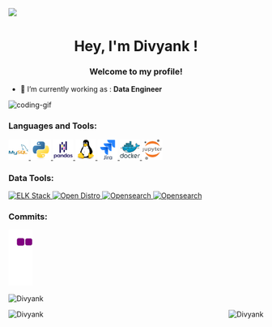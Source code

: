 ![](https://komarev.com/ghpvc/?username=divyank&color=blue)
<h1 align="center">Hey, I'm Divyank !</h1>

<h3 align="center">Welcome to my profile!</h3>

- 🌱 I’m currently working as : **Data Engineer**

![coding-gif](https://kleene.ai/wp-content/uploads/2020/04/Minoro_No_Gradient_2-2.gif)

<h3 align="left">Languages and Tools:</h3>

<p align="left">  </a> <a href="https://www.mysql.com/" target="_blank"> <img src="https://raw.githubusercontent.com/devicons/devicon/master/icons/mysql/mysql-original-wordmark.svg" alt="mysql" width="40" height="40"/> </a> <a href="https://www.python.org" target="_blank"> <img src="https://raw.githubusercontent.com/devicons/devicon/master/icons/python/python-original.svg" alt="python" width="40" height="40"/> </a> <a href="https://pandas.pydata.org/" target="_blank"> <img src="https://github.com/devicons/devicon/blob/master/icons/pandas/pandas-original-wordmark.svg" alt="pandas" width="40" height="40"/> </a> <a href="https://www.linux.org/" target="_blank"> <img src="https://github.com/devicons/devicon/blob/master/icons/linux/linux-original.svg" alt="Linux" width="40" height="40"/> </a> </a> <a href="https://www.atlassian.com/software/jira" target="_blank"> <img src="https://github.com/devicons/devicon/blob/master/icons/jira/jira-original-wordmark.svg" alt="Jira" width="40" height="40"/> </a> <a href="https://www.docker.com/" target="_blank"> <img src="https://github.com/devicons/devicon/blob/master/icons/docker/docker-original-wordmark.svg" alt="Docker" width="40" height="40"/> </a> <a href="https://jupyter.org/try" target="_blank"> <img src="https://github.com/devicons/devicon/blob/master/icons/jupyter/jupyter-original-wordmark.svg" alt="Jupyter" width="40" height="40"/> </a> </p>

<h3 align="left">Data Tools:</h3>

<p align="left">  </a> <a href="https://www.elastic.co/" target="_blank"> <img src="https://github.com/divyankm/divyankm/blob/main/elk%20stack.png" alt="ELK Stack" width="100" height="40"/> </a> <a href="https://opendistro.github.io/for-elasticsearch/" target="_blank"> <img src="https://github.com/divyankm/divyankm/blob/main/od.png" alt="Open Distro" width="40" height="40"/> <a href="https://opensearch.org/" target="_blank"><img src="https://github.com/divyankm/divyankm/blob/main/opensearch.png" alt="Opensearch" width="40" height="40"/> 
<a href="https://grafana.com/" target="_blank"><img src="https://github.com/divyankm/divyankm/blob/main/grafana.png" alt="Opensearch" width="40" height="40"/></a> </p>

<h3 align="left">Commits:</h3>

![snake gif](https://github.com/divyankm/divyankm/blob/output/github-contribution-grid-snake.gif)

<p>&nbsp;<img align="left" src="https://github-readme-stats.vercel.app/api?username=divyankm&show_icons=true&locale=en" alt="Divyank" /></p>

<p><img align="right" src="https://github-readme-stats.vercel.app/api/top-langs?username=divyankm&show_icons=true&locale=en&layout=compact" alt="Divyank" /></p>

<p><img align="left" src="https://github-readme-streak-stats.herokuapp.com/?user=divyankm" alt="Divyank" /></p>
